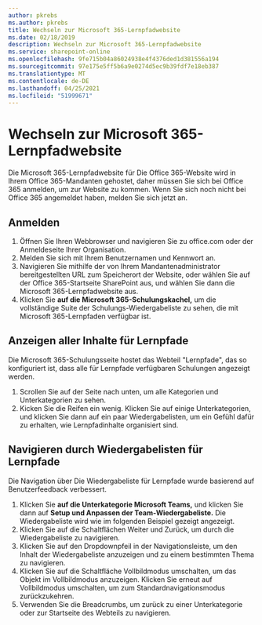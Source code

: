 ```yaml
---
author: pkrebs
ms.author: pkrebs
title: Wechseln zur Microsoft 365-Lernpfadwebsite
ms.date: 02/18/2019
description: Wechseln zur Microsoft 365-Lernpfadwebsite
ms.service: sharepoint-online
ms.openlocfilehash: 9fe715b04a86024938e4f4376ded1d381556a194
ms.sourcegitcommit: 97e175e5ff5b6a9e0274d5ec9b39fdf7e18eb387
ms.translationtype: MT
ms.contentlocale: de-DE
ms.lasthandoff: 04/25/2021
ms.locfileid: "51999671"
---
```

# <a name="go-to-the-microsoft-365-learning-pathways-site"></a>Wechseln zur Microsoft 365-Lernpfadwebsite

Die Microsoft 365-Lernpfadwebsite für Die Office 365-Website wird in Ihrem Office 365-Mandanten gehostet, daher müssen Sie sich bei Office 365 anmelden, um zur Website zu kommen. Wenn Sie sich noch nicht bei Office 365 angemeldet haben, melden Sie sich jetzt an. 

## <a name="sign-in"></a>Anmelden  

1.  Öffnen Sie Ihren Webbrowser und navigieren Sie zu office.com oder der Anmeldeseite Ihrer Organisation. 
2.  Melden Sie sich mit Ihrem Benutzernamen und Kennwort an.
3.  Navigieren Sie mithilfe der von Ihrem Mandantenadministrator bereitgestellten URL zum Speicherort der Website, oder wählen Sie auf der Office 365-Startseite SharePoint aus, und wählen Sie dann die Microsoft 365-Lernpfadwebsite aus. 
5. Klicken Sie **auf die Microsoft 365-Schulungskachel,** um die vollständige Suite der Schulungs-Wiedergabeliste zu sehen, die mit Microsoft 365-Lernpfaden verfügbar ist. 

## <a name="view-all-the-learning-pathways-content"></a>Anzeigen aller Inhalte für Lernpfade
Die Microsoft 365-Schulungsseite hostet das Webteil "Lernpfade", das so konfiguriert ist, dass alle für Lernpfade verfügbaren Schulungen angezeigt werden. 

1. Scrollen Sie auf der Seite nach unten, um alle Kategorien und Unterkategorien zu sehen.
2. Kicken Sie die Reifen ein wenig. Klicken Sie auf einige Unterkategorien, und klicken Sie dann auf ein paar Wiedergabelisten, um ein Gefühl dafür zu erhalten, wie Lernpfadinhalte organisiert sind. 

## <a name="navigate-through-learning-pathways-playlists"></a>Navigieren durch Wiedergabelisten für Lernpfade
Die Navigation über Die Wiedergabeliste für Lernpfade wurde basierend auf Benutzerfeedback verbessert. 

1. Klicken Sie **auf die Unterkategorie Microsoft Teams,** und klicken Sie dann auf **Setup und Anpassen der Team-Wiedergabeliste.** Die Wiedergabeliste wird wie im folgenden Beispiel gezeigt angezeigt.
2. Klicken Sie auf die Schaltflächen Weiter und Zurück, um durch die Wiedergabeliste zu navigieren.
3. Klicken Sie auf den Dropdownpfeil in der Navigationsleiste, um den Inhalt der Wiedergabeliste anzuzeigen und zu einem bestimmten Thema zu navigieren.
4. Klicken Sie auf die Schaltfläche Vollbildmodus umschalten, um das Objekt im Vollbildmodus anzuzeigen. Klicken Sie erneut auf Vollbildmodus umschalten, um zum Standardnavigationsmodus zurückzukehren.
5. Verwenden Sie die Breadcrumbs, um zurück zu einer Unterkategorie oder zur Startseite des Webteils zu navigieren.  

